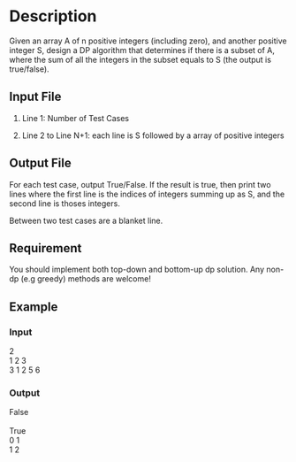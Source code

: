 # Description

Given an array A of n positive integers (including zero), and another positive integer S, design a DP algorithm that determines if there is a subset of A, where the sum of all the integers in the subset equals to S (the output is true/false).

## Input File

1) Line 1: Number of Test Cases

2) Line 2 to Line N+1: each line is S followed by a array of positive integers

## Output File 

For each test case, output True/False. If the result is true, then print two lines where the first line is the indices of integers summing up as S, and the second line is thoses integers.

Between two test cases are a blanket line.

## Requirement

You should implement both top-down and bottom-up dp solution. Any non-dp (e.g greedy) methods are welcome!

## Example

### Input
2
<br>
1 2 3
<br>
3 1 2 5 6

### Output
False
<br>
<br>
True
<br>
0 1
<br>
1 2




